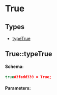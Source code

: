 # True

## Types

* [typeTrue](#truetypetrue)

## True::typeTrue

#### Schema:

```c++
true#3fedd339 = True;
```

#### Parameters:


